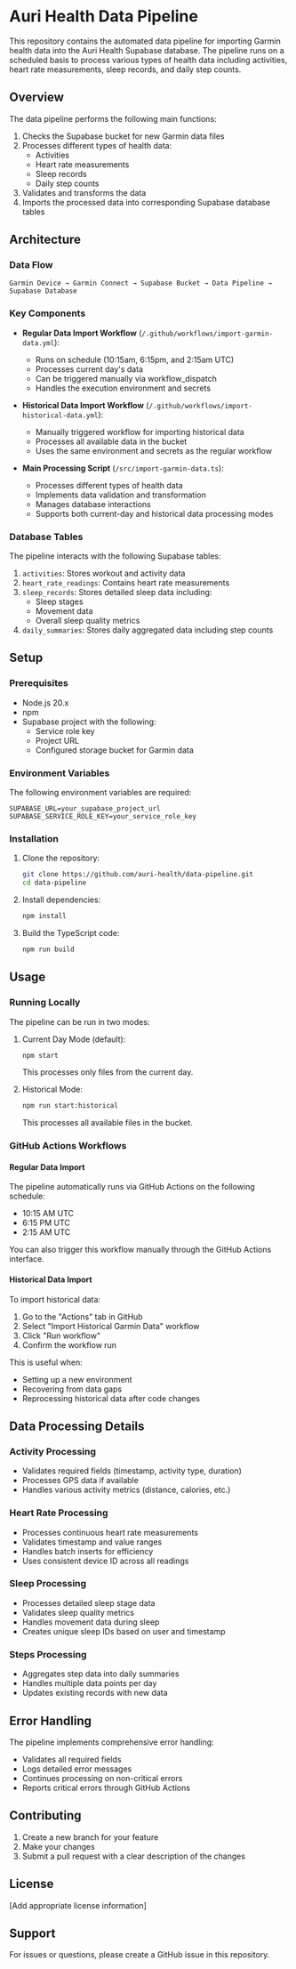 # Auri Health Data Pipeline

This repository contains the automated data pipeline for importing Garmin health data into the Auri Health Supabase database. The pipeline runs on a scheduled basis to process various types of health data including activities, heart rate measurements, sleep records, and daily step counts.

## Overview

The data pipeline performs the following main functions:
1. Checks the Supabase bucket for new Garmin data files
2. Processes different types of health data:
   - Activities
   - Heart rate measurements
   - Sleep records
   - Daily step counts
3. Validates and transforms the data
4. Imports the processed data into corresponding Supabase database tables

## Architecture

### Data Flow
```
Garmin Device → Garmin Connect → Supabase Bucket → Data Pipeline → Supabase Database
```

### Key Components

- **Regular Data Import Workflow** (`/.github/workflows/import-garmin-data.yml`):
  - Runs on schedule (10:15am, 6:15pm, and 2:15am UTC)
  - Processes current day's data
  - Can be triggered manually via workflow_dispatch
  - Handles the execution environment and secrets

- **Historical Data Import Workflow** (`/.github/workflows/import-historical-data.yml`):
  - Manually triggered workflow for importing historical data
  - Processes all available data in the bucket
  - Uses the same environment and secrets as the regular workflow

- **Main Processing Script** (`/src/import-garmin-data.ts`):
  - Processes different types of health data
  - Implements data validation and transformation
  - Manages database interactions
  - Supports both current-day and historical data processing modes

### Database Tables

The pipeline interacts with the following Supabase tables:

1. `activities`: Stores workout and activity data
2. `heart_rate_readings`: Contains heart rate measurements
3. `sleep_records`: Stores detailed sleep data including:
   - Sleep stages
   - Movement data
   - Overall sleep quality metrics
4. `daily_summaries`: Stores daily aggregated data including step counts

## Setup

### Prerequisites

- Node.js 20.x
- npm
- Supabase project with the following:
  - Service role key
  - Project URL
  - Configured storage bucket for Garmin data

### Environment Variables

The following environment variables are required:

```env
SUPABASE_URL=your_supabase_project_url
SUPABASE_SERVICE_ROLE_KEY=your_service_role_key
```

### Installation

1. Clone the repository:
   ```bash
   git clone https://github.com/auri-health/data-pipeline.git
   cd data-pipeline
   ```

2. Install dependencies:
   ```bash
   npm install
   ```

3. Build the TypeScript code:
   ```bash
   npm run build
   ```

## Usage

### Running Locally

The pipeline can be run in two modes:

1. Current Day Mode (default):
   ```bash
   npm start
   ```
   This processes only files from the current day.

2. Historical Mode:
   ```bash
   npm run start:historical
   ```
   This processes all available files in the bucket.

### GitHub Actions Workflows

#### Regular Data Import
The pipeline automatically runs via GitHub Actions on the following schedule:
- 10:15 AM UTC
- 6:15 PM UTC
- 2:15 AM UTC

You can also trigger this workflow manually through the GitHub Actions interface.

#### Historical Data Import
To import historical data:
1. Go to the "Actions" tab in GitHub
2. Select "Import Historical Garmin Data" workflow
3. Click "Run workflow"
4. Confirm the workflow run

This is useful when:
- Setting up a new environment
- Recovering from data gaps
- Reprocessing historical data after code changes

## Data Processing Details

### Activity Processing
- Validates required fields (timestamp, activity type, duration)
- Processes GPS data if available
- Handles various activity metrics (distance, calories, etc.)

### Heart Rate Processing
- Processes continuous heart rate measurements
- Validates timestamp and value ranges
- Handles batch inserts for efficiency
- Uses consistent device ID across all readings

### Sleep Processing
- Processes detailed sleep stage data
- Validates sleep quality metrics
- Handles movement data during sleep
- Creates unique sleep IDs based on user and timestamp

### Steps Processing
- Aggregates step data into daily summaries
- Handles multiple data points per day
- Updates existing records with new data

## Error Handling

The pipeline implements comprehensive error handling:
- Validates all required fields
- Logs detailed error messages
- Continues processing on non-critical errors
- Reports critical errors through GitHub Actions

## Contributing

1. Create a new branch for your feature
2. Make your changes
3. Submit a pull request with a clear description of the changes

## License

[Add appropriate license information]

## Support

For issues or questions, please create a GitHub issue in this repository. 